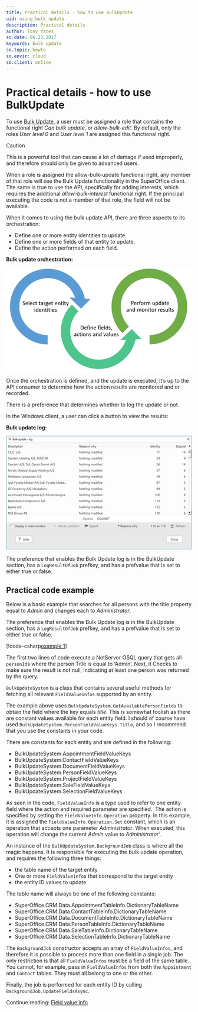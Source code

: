 ```yaml
---
title: Practical details - how to use BulkUpdate
uid: using_bulk_update
description: Practical details
author: Tony Yates
so.date: 06.23.2017
keywords: bulk update
so.topic: howto
so.envir: cloud
so.client: online
---
```


# Practical details - how to use BulkUpdate

To use [Bulk Update][1], a user must be assigned a role that contains the functional right *Can bulk update*, or *allow-bulk-edit*. By default, only the roles *User level 0* and *User level 1* are assigned this functional right.

> [!CAUTION]
> This is a powerful tool that can cause a lot of damage if used improperly, and therefore should only be given to advanced users.

When a role is assigned the allow-bulk-update functional right, any member of that role will see the Bulk Update functionality in the SuperOffice client. The same is true to use the API, specifically for adding interests, which requires the additional *allow-bulk-interest* functional right. If the principal executing the code is not a member of that role, the field will not be available.

When it comes to using the bulk update API, there are three aspects to its orchestration:

* Define one or more entity identities to update.
* Define one or more fields of that entity to update.
* Define the action performed on each field.

**Bulk update orchestration:**

![x][img1]

Once the orchestration is defined, and the update is executed, it’s up to the API consumer to determine how the action results are monitored and or recorded.

There is a preference that determines whether to log the update or not.

In the Windows client, a user can click a button to view the results:

**Bulk update log:**

![Bulk update log -screenshot][img2]

The preference that enables the Bulk Update log is in the BulkUpdate section, has a `LogResultOfJob` prefkey, and has a prefvalue that is set to either true or false.

## Practical code example

Below is a basic example that searches for all persons with the title property equal to *Admin* and changes each to *Administrator*.

The preference that enables the Bulk Update log is in the BulkUpdate section, has a `LogResultOfJob` prefkey, and has a prefvalue that is set to either true or false.

[!code-csharp[example 1](includes/bulk-update.cs)]

The first two lines of code execute a NetServer OSQL query that gets all `personId`s where the person Title is equal to ‘Admin’. Next, it Checks to make sure the result is not null, indicating at least one person was returned by the query.

`BulkUpdateSystem` is a class that contains several useful methods for fetching all relevant `FieldValueInfos` supported by an entity.

The example above uses `BulkUpdateSystem.GetAvailablePersonFields` to obtain the field where the key equals *title*. This is somewhat foolish as there are constant values available for each entity field. I should of course have used `BulkUpdateSystem.PersonFieldValueKeys.Title`, and so I recommend that you use the constants in your code.

There are constants for each entity and are defined in the following:

* BulkUpdateSystem.AppointmentFieldValueKeys
* BulkUpdateSystem.ContactFieldValueKeys
* BulkUpdateSystem.DocumentFieldValueKeys
* BulkUpdateSystem.PersonFieldValueKeys
* BulkUpdateSystem.ProjectFieldValueKeys
* BulkUpdateSystem.SaleFieldValueKeys
* BulkUpdateSystem.SelectionFieldValueKeys

As seen in the code, `FieldValueInfo` is a type used to refer to one entity field where the action and required parameter are specified.  The action is specified by setting the `FieldValueInfo.Operation` property. In this example, it is assigned the `FieldValueInfo.Operation.Set` constant, which is an operation that accepts one parameter *Administrator*. When executed, this operation will change the current *Admin* value to *Administrator’*.

An instance of the `BulkUpdateSystem.BackgroundJob` class is where all the magic happens. It is responsible for executing the bulk update operation, and requires the following three things:

* the table name of the target entity
* One or more `FieldValueInfo`s that correspond to the target entity
* the entity ID values to update

The table name will always be one of the following constants:

* SuperOffice.CRM.Data.AppointmentTableInfo.DictionaryTableName
* SuperOffice.CRM.Data.ContactTableInfo.DictionaryTableName
* SuperOffice.CRM.Data.DocumentTableInfo.DictionaryTableName
* SuperOffice.CRM.Data.PersonTableInfo.DictionaryTableName
* SuperOffice.CRM.Data.SaleTableInfo.DictionaryTableName
* SuperOffice.CRM.Data.SelectionTableInfo.DictionaryTableName

The `BackgroundJob` constructor accepts an array of `FieldValueInfos`, and therefore it is possible to process more than one field in a single job. The only restriction is that all `FieldValueInfos` must be a field of the same table. You cannot, for example, pass in `FieldValueInfos` from both the `Appointment` and `Contact` tables. They must all belong to one or the other.

Finally, the job is performed for each entity ID by calling `BackgroundJob.UpdateFieldsAsync`.

Continue reading: [Field value info][2]

<!-- Referenced links -->
[1]: index.md
[2]: field-value-info.md

<!-- Referenced images -->
[img1]: media/image006.png
[img2]: media/image008.jpg